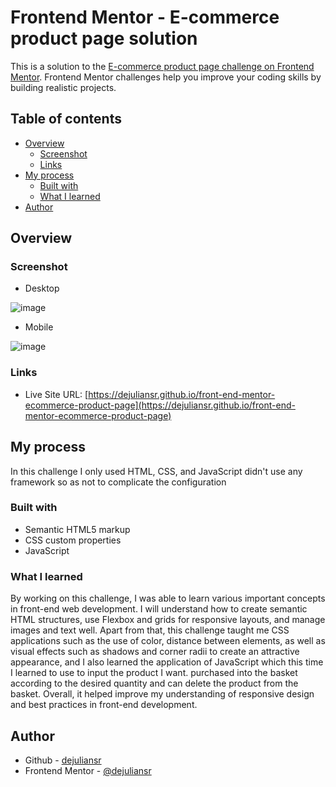 # Frontend Mentor - E-commerce product page solution

This is a solution to the [E-commerce product page challenge on Frontend Mentor](https://www.frontendmentor.io/challenges/ecommerce-product-page-UPsZ9MJp6). Frontend Mentor challenges help you improve your coding skills by building realistic projects.


## Table of contents

- [Overview](#overview)
  - [Screenshot](#screenshot)
  - [Links](#links)
- [My process](#my-process)
  - [Built with](#built-with)
  - [What I learned](#what-i-learned)
- [Author](#author)

## Overview

### Screenshot

- Desktop

![image](https://github.com/user-attachments/assets/f6c9ac5d-b5ff-4068-bef8-9ff82da3288e)

- Mobile

![image](https://github.com/user-attachments/assets/025fbc38-ea5b-480d-8ca2-92ee8d7de83b)

### Links

- Live Site URL: [https://dejuliansr.github.io/front-end-mentor-ecommerce-product-page](https://dejuliansr.github.io/front-end-mentor-ecommerce-product-page)

## My process

In this challenge I only used HTML, CSS, and JavaScript didn't use any framework so as not to complicate the configuration

### Built with

- Semantic HTML5 markup
- CSS custom properties
- JavaScript

### What I learned

By working on this challenge, I was able to learn various important concepts in front-end web development. I will understand how to create semantic HTML structures, use Flexbox and grids for responsive layouts, and manage images and text well. Apart from that, this challenge taught me CSS applications such as the use of color, distance between elements, as well as visual effects such as shadows and corner radii to create an attractive appearance, and I also learned the application of JavaScript which this time I learned to use to input the product I want. purchased into the basket according to the desired quantity and can delete the product from the basket. Overall, it helped improve my understanding of responsive design and best practices in front-end development.

## Author

- Github - [dejuliansr](https://github.com/dejuliansr)
- Frontend Mentor - [@dejuliansr](https://www.frontendmentor.io/profile/dejuliansr)
